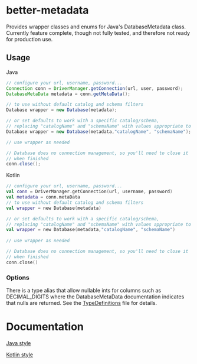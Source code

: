 # better-metadata
Provides wrapper classes and enums for Java's DatabaseMetadata class. Currently feature complete,
though not fully tested, and therefore not ready for production use.

## Usage
Java
```java
// configure your url, username, password...
Connection conn = DriverManager.getConnection(url, user, password);
DatabaseMetaData metadata = conn.getMetaData();

// to use without default catalog and schema filters
Database wrapper = new Database(metadata);

// or set defaults to work with a specific catalog/schema,
// replacing "catalogName" and "schemaName" with values appropriate to your database
Database wrapper = new Database(metadata,"catalogName", "schemaName");

// use wrapper as needed

// Database does no connection management, so you'll need to close it
// when finished
conn.close();
```
Kotlin
```kotlin
// configure your url, username, password...
val conn = DriverManager.getConnection(url, username, password)
val metadata = conn.metaData
// to use without default catalog and schema filters
val wrapper = new Database(metadata)

// or set defaults to work with a specific catalog/schema,
// replacing "catalogName" and "schemaName" with values appropriate to your database
val wrapper = new Database(metadata,"catalogName", "schemaName")
        
// use wrapper as needed

// Database does no connection management, so you'll need to close it
// when finished
conn.close()
```

### Options
There is a type alias that allow nullable ints for columns such as DECIMAL_DIGITS where the 
DatabaseMetaData documentation indicates that nulls are returned. See the 
[TypeDefinitions](src/main/kotlin/dev/warrengates/bettermetadata/TypeDefinitions.kt) file for
details.

# Documentation
[Java style](docs/javadoc/index.html)

[Kotlin style](docs/kdoc/index.html)